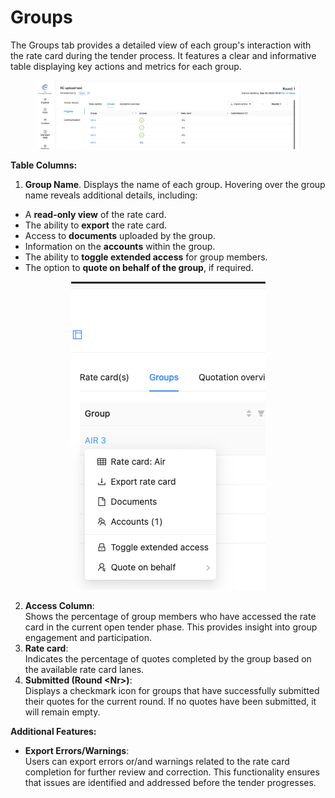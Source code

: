# Groups

The Groups tab provides a detailed view of each group's interaction with the rate card during the tender process. It features a clear and informative table displaying key actions and metrics for each group.

<figure><img src="../../../../.gitbook/assets/Screenshot 2024-09-18 at 23.45.00.png" alt=""><figcaption></figcaption></figure>

**Table Columns:**

1. **Group Name**. Displays the name of each group. Hovering over the group name reveals additional details, including:

* A **read-only view** of the rate card.
* The ability to **export** the rate card.
* Access to **documents** uploaded by the group.
* Information on the **accounts** within the group.
* The ability to **toggle extended access** for group members.
* The option to **quote on behalf of the group**, if required.

<div align="center" data-full-width="false">

<figure><img src="../../../../.gitbook/assets/Screenshot 2024-09-18 at 23.48.10.png" alt=""><figcaption></figcaption></figure>

</div>

2. **Access Column**:\
   Shows the percentage of group members who have accessed the rate card in the current open tender phase. This provides insight into group engagement and participation.
3. **Rate card**:\
   Indicates the percentage of quotes completed by the group based on the available rate card lanes.
4. **Submitted (Round \<Nr>)**:\
   Displays a checkmark icon for groups that have successfully submitted their quotes for the current round. If no quotes have been submitted, it will remain empty.

**Additional Features:**

* **Export Errors/Warnings**:\
  Users can export errors or/and warnings related to the rate card completion for further review and correction. This functionality ensures that issues are identified and addressed before the tender progresses.

